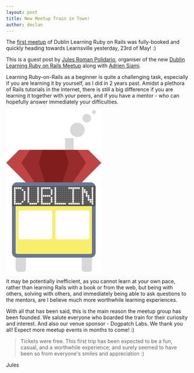 ```yaml
---
layout: post
title: New Meetup Train in Town!
author: declan
---
```



<div class="right-pull">
The <a href="http://www.meetup.com/Dublin-Learning-Ruby-on-Rails-Meetup/events/230846089/" class="link-inside-pull">first meetup</a> of Dublin Learning Ruby on Rails was fully-booked and
quickly heading towards Learnsville yesterday, 23rd of May! :)
</div>

This is a guest post by [Jules Roman
Polidario](http://twitter.com/jrpolidario), organiser of the new
[Dublin Learning Ruby on Rails
Meetup](http://www.meetup.com/Dublin-Learning-Ruby-on-Rails-Meetup)
along with [Adrien Siami](https://twitter.com/intrepidd).

Learning Ruby-on-Rails as a beginner is quite a challenging task,
especially if you are learning it by yourself, as I did in 2 years past.
Amidst a plethora of Rails tutorials in the Internet, there is still a
big difference if you are learning it together with your peers, and if
you have a mentor - who can hopefully answer immediately your
difficulties.

<img src="images/dublin-rails.png" class="img-rounded postImageFloatRight" alt="Dublin Learning Ruby on Rails Image" />

It may be potentially inefficient, as you cannot learn at
your own pace, rather than learning Rails with a book or from the web,
but being with others, solving with others, and immediately being able
to ask questions to the mentors, are I believe much more worthwhile
learning experiences.

With all that has been said, this is the main reason the meetup group
has been founded. We salute everyone who boarded the train for their
curiosity and interest. And also our venue sponsor - Dogpatch Labs. We
thank you all! Expect more meetup events in months to come! :)

> Tickets were free. This first trip has been expected to be a fun,
> casual, and a worthwhile experience; and surely seemed to have been so
> from everyone's smiles and appreciation :)

Jules
